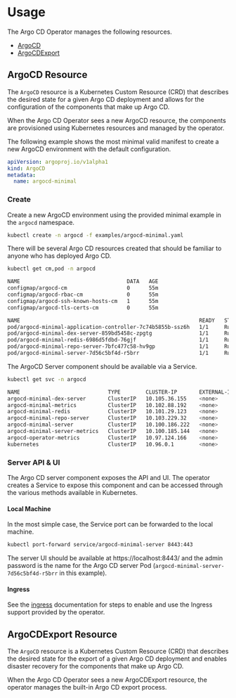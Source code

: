 # Usage

The Argo CD Operator manages the following resources.

* [ArgoCD](#argocd-resource)
* [ArgoCDExport](#argocdexport-resource)

## ArgoCD Resource

The `ArgoCD` resource is a Kubernetes Custom Resource (CRD) that describes the desired state for a given Argo CD 
deployment and allows for the configuration of the components that make up Argo CD.

When the Argo CD Operator sees a new ArgoCD resource, the components are provisioned using Kubernetes resources and 
managed by the operator. 

The following example shows the most minimal valid manifest to create a new ArgoCD environment with the default configuration.

```yaml
apiVersion: argoproj.io/v1alpha1
kind: ArgoCD
metadata:
  name: argocd-minimal
```

### Create

Create a new ArgoCD environment using the provided minimal example in the `argocd` namespace.

```bash
kubectl create -n argocd -f examples/argocd-minimal.yaml
```

There will be several Argo CD resources created that should be familiar to anyone who has deployed Argo CD.

```bash
kubectl get cm,pod -n argocd
```
```bash
NAME                                  DATA   AGE
configmap/argocd-cm                   0      55m
configmap/argocd-rbac-cm              0      55m
configmap/argocd-ssh-known-hosts-cm   1      55m
configmap/argocd-tls-certs-cm         0      55m

NAME                                                         READY   STATUS    RESTARTS   AGE
pod/argocd-minimal-application-controller-7c74b5855b-ssz6h   1/1     Running   0          55m
pod/argocd-minimal-dex-server-859bd5458c-zpgtg               1/1     Running   0          55m
pod/argocd-minimal-redis-6986d5fdbd-76gjf                    1/1     Running   0          55m
pod/argocd-minimal-repo-server-7bfc477c58-hv9gp              1/1     Running   0          55m
pod/argocd-minimal-server-7d56c5bf4d-r5brr                   1/1     Running   0          55m
```

The ArgoCD Server component should be available via a Service.

```bash
kubectl get svc -n argocd
```
```bash
NAME                            TYPE        CLUSTER-IP       EXTERNAL-IP   PORT(S)             AGE
argocd-minimal-dex-server       ClusterIP   10.105.36.155    <none>        5556/TCP,5557/TCP   2m28s
argocd-minimal-metrics          ClusterIP   10.102.88.192    <none>        8082/TCP            2m28s
argocd-minimal-redis            ClusterIP   10.101.29.123    <none>        6379/TCP            2m28s
argocd-minimal-repo-server      ClusterIP   10.103.229.32    <none>        8081/TCP,8084/TCP   2m28s
argocd-minimal-server           ClusterIP   10.100.186.222   <none>        80/TCP,443/TCP      2m28s
argocd-minimal-server-metrics   ClusterIP   10.100.185.144   <none>        8083/TCP            2m28s
argocd-operator-metrics         ClusterIP   10.97.124.166    <none>        8383/TCP,8686/TCP   23m
kubernetes                      ClusterIP   10.96.0.1        <none>        443/TCP             44m
```

### Server API & UI

The Argo CD server component exposes the API and UI. The operator creates a Service to expose this component and 
can be accessed through the various methods available in Kubernetes.

#### Local Machine

In the most simple case, the Service port can be forwarded to the local machine.

```bash
kubectl port-forward service/argocd-minimal-server 8443:443
```

The server UI should be available at https://localhost:8443/ and the admin password is the name for the Argo CD server 
Pod (`argocd-minimal-server-7d56c5bf4d-r5brr` in this example).

#### Ingress

See the [ingress][docs_ingress] documentation for steps to enable and use the Ingress support provided by the operator. 

## ArgoCDExport Resource

The `ArgoCD` resource is a Kubernetes Custom Resource (CRD) that describes the desired state for the export of a given 
Argo CD deployment and enables disaster recovery for the components that make up Argo CD.

When the Argo CD Operator sees a new ArgoCDExport resource, the operator manages the built-in Argo CD export process.

[docs_ingress]:./ingress.md
